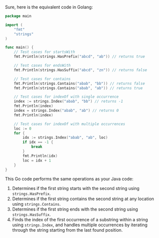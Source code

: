  Sure, here is the equivalent code in Golang:

```go
package main

import (
	"fmt"
	"strings"
)

func main() {
	// Test cases for startsWith
	fmt.Println(strings.HasPrefix("abcd", "ab")) // returns true

	// Test cases for endsWith
	fmt.Println(strings.HasSuffix("abcd", "zn")) // returns false

	// Test cases for contains
	fmt.Println(strings.Contains("abab", "bb")) // returns false
	fmt.Println(strings.Contains("abab", "ab")) // returns true

	// Test cases for indexOf with single occurrence
	index := strings.Index("abab", "bb") // returns -1
	fmt.Println(index)
	index = strings.Index("abab", "ab") // returns 0
	fmt.Println(index)

	// Test cases for indexOf with multiple occurrences
	loc := 0
	for {
		idx := strings.Index("abab", "ab", loc)
		if idx == -1 {
			break
		}
		fmt.Println(idx)
		loc = idx + 1
	}
}
```

This Go code performs the same operations as your Java code:
1. Determines if the first string starts with the second string using `strings.HasPrefix`.
2. Determines if the first string contains the second string at any location using `strings.Contains`.
3. Determines if the first string ends with the second string using `strings.HasSuffix`.
4. Finds the index of the first occurrence of a substring within a string using `strings.Index`, and handles multiple occurrences by iterating through the string starting from the last found position.
